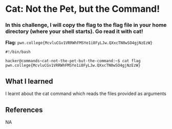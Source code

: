 # Cat: Not the Pet, but the Command!

### In this challenge, I will copy the flag to the flag file in your home directory (where your shell starts). Go read it with cat!

**Flag:** `pwn.college{McvluCGv1VRRWhFMSYe1i8FyLJw.QXxcTN0wSO4gjNzEzW}`

```
#!/bin/bash

hacker@commands~cat-not-the-pet-but-the-command:~$ cat flag
pwn.college{McvluCGv1VRRWhFMSYe1i8FyLJw.QXxcTN0wSO4gjNzEzW}
```

## What I learned

I learnt about the cat command which reads the files provided as arguments

## References

NA
